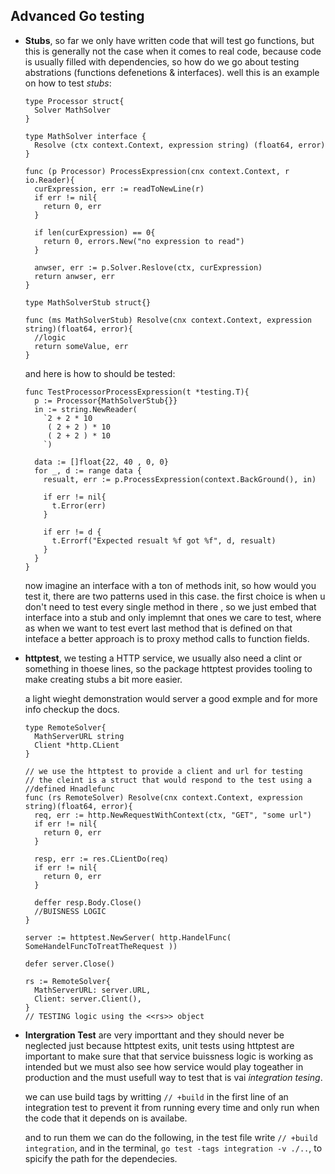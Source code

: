 ## Advanced Go testing

* **Stubs**, so far we only have written code that will test go functions,
  but this is generally not the case when it comes to real code, because
  code is usually filled with dependencies, so how do we go about testing
  abstrations (functions defenetions & interfaces).
  well this is an example on how to test *stubs*:
  ```
  type Processor struct{
    Solver MathSolver
  }
  
  type MathSolver interface {
    Resolve (ctx context.Context, expression string) (float64, error)
  }
  
  func (p Processor) ProcessExpression(cnx context.Context, r io.Reader){
    curExpression, err := readToNewLine(r)
    if err != nil{
      return 0, err
    }
    
    if len(curExpression) == 0{
      return 0, errors.New("no expression to read")
    }
    
    anwser, err := p.Solver.Reslove(ctx, curExpression)
    return anwser, err
  }
  
  type MathSolverStub struct{}
  
  func (ms MathSolverStub) Resolve(cnx context.Context, expression string)(float64, error){
    //logic
    return someValue, err
  }
  ```
  and here is how to should be tested:
  ```
  func TestProcessorProcessExpression(t *testing.T){
    p := Processor{MathSolverStub{}}
    in := string.NewReader(
      `2 + 2 * 10 
       ( 2 + 2 ) * 10
       ( 2 + 2 ) * 10
      `)
    
    data := []float{22, 40 , 0, 0}
    for _, d := range data {
      resualt, err := p.ProcessExpression(context.BackGround(), in)
      
      if err != nil{
        t.Error(err)
      }
      
      if err != d {
        t.Errorf("Expected resualt %f got %f", d, resualt)
      }
    }
  }
  ```
  now imagine an interface with a ton of methods init, so how would you
  test it, there are two patterns used in this case. 
  the first choice is when u don't need to test every single method in there
  , so we just embed that interface into a stub and only implemnt that ones 
  we care to test, where as when we want to test evert last method that is 
  defined on that inteface a better approach is to proxy method calls to
  function fields.
  
  
* **httptest**, we testing a HTTP service, we usually also need a clint or
  something in thoese lines, so the package httptest provides tooling to
  make creating stubs a bit more easier.
  
  a light wieght demonstration would server a good exmple and for more info
  checkup the docs.
  
  ```
  type RemoteSolver{
    MathServerURL string
    Client *http.CLient
  }
  
  // we use the httptest to provide a client and url for testing
  // the cleint is a struct that would respond to the test using a
  //defined Hnadlefunc
  func (rs RemoteSolver) Resolve(cnx context.Context, expression string)(float64, error){
    req, err := http.NewRequestWithContext(ctx, "GET", "some url")
    if err != nil{
      return 0, err
    }
    
    resp, err := res.CLientDo(req)
    if err != nil{
      return 0, err
    }
    
    deffer resp.Body.Close()
    //BUISNESS LOGIC
  }
  
  server := httptest.NewServer( http.HandelFunc( SomeHandelFuncToTreatTheRequest ))
  
  defer server.Close()
  
  rs := RemoteSolver{
    MathServerURL: server.URL,
    Client: server.Client(),
  }
  // TESTING logic using the <<rs>> object
  
  ```

* **Intergration Test** are very importtant and they should never be neglected
  just because httptest exits, unit tests using httptest are important to
  make sure that that service buissness logic is working as intended but
  we must also see how service would play togeather in production and the
  must usefull way to test that is vai *integration tesing*.
  
  we can use build tags by writting `// +build` in the first line of
  an integration test to prevent it from running every time and only run
  when the code that it depends on is availabe.
  
  and to run them we can do the following, in the test file write 
  `// +build integration`, and in the terminal, 
  `go test -tags integration -v ./..`, to spicify the path for the dependecies.
  

